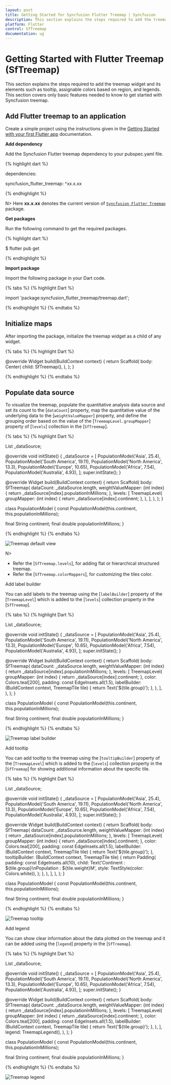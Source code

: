 ```yaml
---
layout: post
title: Getting Started for Syncfusion Flutter Treemap | Syncfusion
description: This section explains the steps required to add the treemap widget and its elements such as tooltip, labels and legends.
platform: Flutter
control: SfTreemap
documentation: ug
---
```


# Getting Started with Flutter Treemap (SfTreemap)
This section explains the steps required to add the treemap widget and its elements such as tooltip, assignable colors based on region, and legends. This section covers only basic features needed to know to get started with Syncfusion treemap.

## Add Flutter treemap to an application
Create a simple project using the instructions given in the [Getting Started with your first Flutter app](https://flutter.dev/docs/get-started/test-drive?tab=vscode#create-app) documentation.

**Add dependency**

Add the Syncfusion Flutter treemap dependency to your pubspec.yaml file.

{% highlight dart %}

dependencies:

syncfusion_flutter_treemap: ^xx.x.xx

{% endhighlight %}

N> Here **xx.x.xx** denotes the current version of [`Syncfusion Flutter Treemap`](https://pub.dev/packages/syncfusion_flutter_treemap/versions) package.

**Get packages**

Run the following command to get the required packages.

{% highlight dart %}

$ flutter pub get

{% endhighlight %}

**Import package**

Import the following package in your Dart code.

{% tabs %}
{% highlight Dart %}

import 'package:syncfusion_flutter_treemap/treemap.dart';

{% endhighlight %}
{% endtabs %}

## Initialize maps

After importing the package, initialize the treemap widget as a child of any widget.

{% tabs %}
{% highlight Dart %}

@override
Widget build(BuildContext context) {
  return Scaffold(
    body: Center(
      child: SfTreemap(),
    ),
  );
}

{% endhighlight %}
{% endtabs %}

## Populate data source

To visualize the treemap, populate the quantitative analysis data source and set its count to the [`dataCount`] property, map the quantitative value of the underlying data to the [`weightValueMapper`] property, and define the grouping order based on the value of the [`TreemapLevel.groupMapper`] property of [`levels`] collection in the [`SfTreemap`].

{% tabs %}
{% highlight Dart %}

List<PopulationModel> _dataSource;

@override
void initState() {
   _dataSource = <PopulationModel>[
      PopulationModel('Asia', 25.4),
      PopulationModel('South America', 19.11),
      PopulationModel('North America', 13.3),
      PopulationModel('Europe', 10.65),
      PopulationModel('Africa', 7.54),
      PopulationModel('Australia', 4.93),
   ];
   super.initState();
}

@override
Widget build(BuildContext context) {
  return Scaffold(
     body: SfTreemap(
        dataCount: _dataSource.length,
        weightValueMapper: (int index) {
          return _dataSource[index].populationInMillions;
        },
        levels: [
          TreemapLevel(
            groupMapper: (int index) {
              return _dataSource[index].continent;
            },
          ),
        ],
      ),
   );
}

class PopulationModel {
  const PopulationModel(this.continent, this.populationInMillions);

  final String continent;
  final double populationInMillions;
}

{% endhighlight %}
{% endtabs %}

![Treemap default view](images/getting-started/default-view.png)

N>
* Refer the [`SfTreemap.levels`], for adding flat or hierarchical structured treemap.
* Refer the [`SfTreemap.colorMappers`], for customizing the tiles color.

Add label builder

You can add labels to the treemap using the [`labelBuilder`] property of the [`TreemapLevel`] which is added to the [`levels`] collection property in the [`SfTreemap`].

{% tabs %}
{% highlight Dart %}

List<PopulationModel> _dataSource;

@override
void initState() {
   _dataSource = <PopulationModel>[
      PopulationModel('Asia', 25.4),
      PopulationModel('South America', 19.11),
      PopulationModel('North America', 13.3),
      PopulationModel('Europe', 10.65),
      PopulationModel('Africa', 7.54),
      PopulationModel('Australia', 4.93),
   ];
   super.initState();
}

@override
Widget build(BuildContext context) {
  return Scaffold(
     body: SfTreemap(
        dataCount: _dataSource.length,
        weightValueMapper: (int index) {
          return _dataSource[index].populationInMillions;
        },
        levels: [
          TreemapLevel(
            groupMapper: (int index) {
              return _dataSource[index].continent;
            },
            color: Colors.teal[200],
            padding: const EdgeInsets.all(1.5),
            labelBuilder: (BuildContext context, TreemapTile tile) {
               return Text('${tile.group}');
             },
           ),
        ],
      ),
   );
}

class PopulationModel {
  const PopulationModel(this.continent, this.populationInMillions);

  final String continent;
  final double populationInMillions;
}

{% endhighlight %}
{% endtabs %}

![Treemap label builder](images/getting-started/label_builder.png)

Add tooltip

You can add tooltip to the treemap using the [`tooltipBuilder`] property of the [`TreemapLevel`] which is added to the [`levels`] collection property in the [`SfTreemap`] for showing additional information about the specific tile.

{% tabs %}
{% highlight Dart %}

List<PopulationModel> _dataSource;

@override
void initState() {
   _dataSource = <PopulationModel>[
      PopulationModel('Asia', 25.4),
      PopulationModel('South America', 19.11),
      PopulationModel('North America', 13.3),
      PopulationModel('Europe', 10.65),
      PopulationModel('Africa', 7.54),
      PopulationModel('Australia', 4.93),
   ];
   super.initState();
}

@override
Widget build(BuildContext context) {
  return Scaffold(
     body: SfTreemap(
        dataCount: _dataSource.length,
        weightValueMapper: (int index) {
          return _dataSource[index].populationInMillions;
        },
        levels: [
          TreemapLevel(
            groupMapper: (int index) {
              return _dataSource[index].continent;
            },
            color: Colors.teal[200],
            padding: const EdgeInsets.all(1.5),
            labelBuilder: (BuildContext context, TreemapTile tile) {
               return Text('${tile.group}');
            },
            tooltipBuilder: (BuildContext context, TreemapTile tile) {
               return Padding(
                  padding: const EdgeInsets.all(10),
                     child: Text('Continent   : ${tile.group}\nPopulation : ${tile.weight}M',
                         style: TextStyle(color: Colors.white)),
                     );
                },
            ),
        ],
      ),
   );
}

class PopulationModel {
  const PopulationModel(this.continent, this.populationInMillions);

  final String continent;
  final double populationInMillions;
}

{% endhighlight %}
{% endtabs %}

![Treemap tooltip](images/getting-started/tooltip.png)

Add legend

You can show clear information about the data plotted on the treemap and it can be added using the [`legend`] property in the [`SfTreemap`].

{% tabs %}
{% highlight Dart %}

List<PopulationModel> _dataSource;

@override
void initState() {
   _dataSource = <PopulationModel>[
      PopulationModel('Asia', 25.4),
      PopulationModel('South America', 19.11),
      PopulationModel('North America', 13.3),
      PopulationModel('Europe', 10.65),
      PopulationModel('Africa', 7.54),
      PopulationModel('Australia', 4.93),
   ];
   super.initState();
}

@override
Widget build(BuildContext context) {
  return Scaffold(
     body: SfTreemap(
        dataCount: _dataSource.length,
        weightValueMapper: (int index) {
          return _dataSource[index].populationInMillions;
        },
        levels: [
          TreemapLevel(
            groupMapper: (int index) {
              return _dataSource[index].continent;
            },
            color: Colors.teal[200],
            padding: const EdgeInsets.all(1.5),
            labelBuilder: (BuildContext context, TreemapTile tile) {
              return Text('${tile.group}');
            },
          ),
        ],
        legend: TreemapLegend(),
      ),
   );
}

class PopulationModel {
  const PopulationModel(this.continent, this.populationInMillions);

  final String continent;
  final double populationInMillions;
}

{% endhighlight %}
{% endtabs %}

![Treemap legend](images/getting-started/legend.png)

